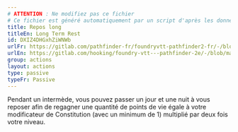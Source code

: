 ```yaml
---
# ATTENTION : Ne modifiez pas ce fichier
# Ce fichier est généré automatiquement par un script d'après les données du module Foundry VTT officiel et de sa traduction
title: Repos long
titleEn: Long Term Rest
id: DXIZ4DHGxhZiWNWb
urlFr: https://gitlab.com/pathfinder-fr/foundryvtt-pathfinder2-fr/-/blob/master/data/actions/DXIZ4DHGxhZiWNWb.htm
urlEn: https://gitlab.com/hooking/foundry-vtt---pathfinder-2e/-/blob/master/packs/data/actions.db/long-term-rest.json
group: actions
layout: actions
type: passive
typeFr: Passive
---
```

Pendant un intermède, vous pouvez passer un jour et une nuit à vous reposer afin de regagner une quantité de points de vie égale à votre modificateur de Constitution (avec un minimum de 1) multiplié par deux fois votre niveau.
